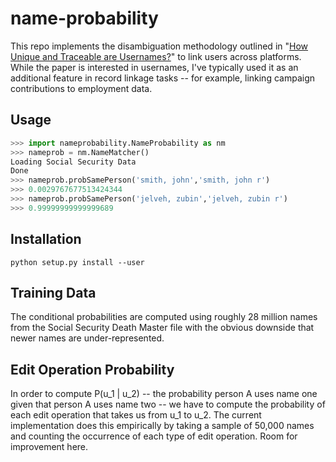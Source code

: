 name-probability
================

This repo implements the disambiguation methodology outlined in "<a href="http://planete.inrialpes.fr/papers/high_entropy.pdf">How Unique and Traceable are Usernames?</a>" to link users across platforms. While the paper is interested in usernames, I've typically used it as an additional feature in record linkage tasks -- for example, linking campaign contributions to employment data.

Usage
--------------
```python
>>> import nameprobability.NameProbability as nm
>>> nameprob = nm.NameMatcher()
Loading Social Security Data
Done
>>> nameprob.probSamePerson('smith, john','smith, john r')
>>> 0.0029767677513424344
>>> nameprob.probSamePerson('jelveh, zubin','jelveh, zubin r')
>>> 0.99999999999999689
```

Installation
--------------
```
python setup.py install --user
```

Training Data
--------------

The conditional probabilities are computed using roughly 28 million names from the Social Security Death Master file with the obvious downside that newer names are under-represented.

Edit Operation Probability
--------------
In order to compute P(u_1 | u_2) -- the probability person A uses name one given that person A uses name two -- we have to compute the probability of each edit operation that takes us from u_1 to u_2. The current implementation does this empirically by taking a sample of 50,000 names and counting the occurrence of each type of edit operation. Room for improvement here.
